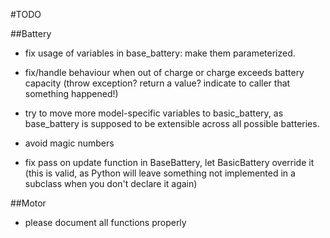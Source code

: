 #TODO

##Battery

- fix usage of variables in base_battery: make them parameterized.

- fix/handle behaviour when out of charge or charge exceeds battery capacity (throw exception? return a value? indicate to caller that something happened!)

- try to move more model-specific variables to basic_battery, as base_battery is supposed to be extensible across all possible batteries.

- avoid magic numbers

- fix pass on update function in BaseBattery, let BasicBattery override it (this is valid, as Python will leave something not implemented in a subclass when you don't declare it again)

##Motor

- please document all functions properly

